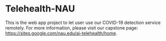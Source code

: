 # Telehealth-NAU
This is the web app project to let user use our COVID-19 detection service remotely. For more information, please visit our capstone page: https://sites.google.com/nau.edu/ai-telehealth/home.
